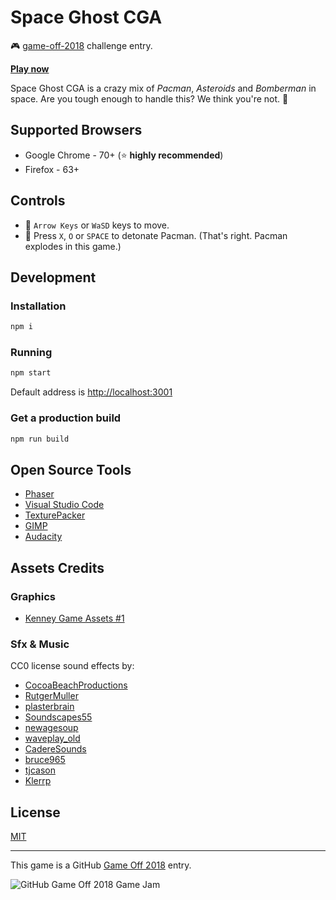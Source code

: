 # Space Ghost CGA

:video_game: [game-off-2018](https://itch.io/jam/game-off-2018) challenge entry. 

[**Play now**](https://kenamick.itch.io/game-off-2018)

Space Ghost CGA is a crazy mix of *Pacman*, *Asteroids* and *Bomberman* in space.
Are you tough enough to handle this? We think you're not. :speak_no_evil:

## Supported Browsers

  * Google Chrome - 70+ (:star: **highly recommended**)
  * Firefox - 63+

## Controls

  * :see_no_evil: `Arrow Keys` or `WaSD` keys to move.
  * :hear_no_evil: Press `X`, `O` or `SPACE` to detonate Pacman. (That's right. Pacman explodes in this game.)

## Development

### Installation

```sh
npm i
```

### Running

```sh
npm start
```

Default address is <http://localhost:3001>

### Get a production build

```sh
npm run build
```

## Open Source Tools

  * [Phaser](https://phaser.io/)
  * [Visual Studio Code](https://code.visualstudio.com/)
  * [TexturePacker](https://www.codeandweb.com/texturepacker)
  * [GIMP](https://www.gimp.org/downloads/)
  * [Audacity](https://www.audacityteam.org/)

## Assets Credits

### Graphics

  * [Kenney Game Assets #1](https://kenney.itch.io/kenney-game-assets-1)

### Sfx & Music

CC0 license sound effects by:

  * [CocoaBeachProductions](https://freesound.org/people/CocoaBeachProductions/sounds/258357/)
  * [RutgerMuller](https://freesound.org/people/RutgerMuller/sounds/190501/)
  * [plasterbrain](https://freesound.org/people/plasterbrain/sounds/266163/)
  * [Soundscapes55](https://freesound.org/people/Soundscapes55/sounds/435998/)
  * [newagesoup](https://freesound.org/people/newagesoup/sounds/427993/)
  * [waveplay_old](https://freesound.org/people/waveplay_old/sounds/218043/)
  * [CadereSounds](https://freesound.org/people/CadereSounds/sounds/221594/)
  * [bruce965](https://freesound.org/people/bruce965/sounds/425050/)
  * [tjcason](https://freesound.org/people/tjcason/sounds/390475/)
  * [Klerrp](https://freesound.org/people/Klerrp/sounds/121941/)

## License

[MIT](./LICENSE)

---
This game is a GitHub [Game Off 2018](https://itch.io/jam/game-off-2018) entry.

![GitHub Game Off 2018 Game Jam](https://user-images.githubusercontent.com/121322/46698489-1e7bd900-cbcc-11e8-8abb-aef7262c968c.png)
